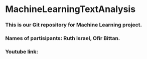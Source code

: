 # MachineLearningTextAnalysis
### This is our Git repository for Machine Learning project.
### Names of partisipants: Ruth Israel, Ofir Bittan.
### Youtube link: 
